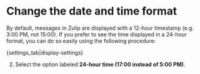 # Change the date and time format

By default, messages in Zulip are displayed with a 12-hour timestamp
(e.g. 3:00 PM, not 15:00). If you prefer to see the time displayed in
a 24-hour format, you can do so easily using the following procedure:

{settings_tab|display-settings}

2. Select the option labeled **24-hour time (17:00
   instead of 5:00 PM)**.
